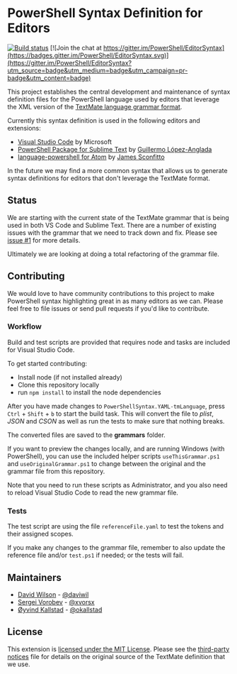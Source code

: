 # PowerShell Syntax Definition for Editors

[![Build status](https://ci.appveyor.com/api/projects/status/yhplne0es74doruv/branch/master?svg=true)](https://ci.appveyor.com/project/PowerShell/editorsyntax/branch/master) 
[![Join the chat at https://gitter.im/PowerShell/EditorSyntax](https://badges.gitter.im/PowerShell/EditorSyntax.svg)](https://gitter.im/PowerShell/EditorSyntax?utm_source=badge&utm_medium=badge&utm_campaign=pr-badge&utm_content=badge)

This project establishes the central development and maintenance of syntax definition
files for the PowerShell language used by editors that leverage the XML version of the
[TextMate language grammar format](http://manual.macromates.com/en/language_grammars).

Currently this syntax definition is used in the following editors and extensions:

- [Visual Studio Code](https://github.com/Microsoft/vscode) by Microsoft
- [PowerShell Package for Sublime Text](https://github.com/SublimeText/PowerShell) by [Guillermo López-Anglada](https://github.com/guillermooo)
- [language-powershell for Atom](https://github.com/jugglingnutcase/language-powershell) by [James Sconfitto](https://github.com/jugglingnutcase/)

In the future we may find a more common syntax that allows us to generate syntax
definitions for editors that don't leverage the TextMate format.

## Status

We are starting with the current state of the TextMate grammar that is being used in
both VS Code and Sublime Text.  There are a number of existing issues with the grammar
that we need to track down and fix.  Please see [issue #1](https://github.com/PowerShell/EditorSyntax/issues/1)
for more details.

Ultimately we are looking at doing a total refactoring of the grammar file.

## Contributing

We would love to have community contributions to this project to make PowerShell syntax
highlighting great in as many editors as we can.  Please feel free to file issues or
send pull requests if you'd like to contribute.

### Workflow

Build and test scripts are provided that requires node and tasks are included for Visual Studio Code.

To get started contributing:

- Install node (if not installed already)
- Clone this repository locally
- run ``npm install`` to install the node dependencies

After you have made changes to ``PowerShellSyntax.YAML-tmLanguage``, press ``Ctrl`` + ``Shift`` + ``b`` to start the build task. This will convert the file to _plist_, _JSON_ and _CSON_ as well as run the tests to make sure that nothing breaks.

The converted files are saved to the **grammars** folder.

If you want to preview the changes locally, and are running Windows (with PowerShell), you can use the included helper scripts ``useThisGrammar.ps1`` and ``useOriginalGrammar.ps1`` to change between the original and the grammar file from this repository.

Note that you need to run these scripts as Administrator, and you also need to reload Visual Studio Code to read the new grammar file.

### Tests

The test script are using the file ``referenceFile.yaml`` to test the tokens and their assigned scopes.

If you make any changes to the grammar file, remember to also update the reference file and/or ``test.ps1`` if needed; or the tests will fail.

## Maintainers

- [David Wilson](https://github.com/daviwil) - [@daviwil](http://twitter.com/daviwil)
- [Sergei Vorobev](https://github.com/vors) - [@xvorsx](https://twitter.com/xvorsx)
- [Øyvind Kallstad](https://github.com/gravejester) - [@okallstad](https://twitter.com/okallstad)

## License

This extension is [licensed under the MIT License](LICENSE).  Please see the
[third-party notices](Third%20Party%20Notices.txt) file for details on the original
source of the TextMate definition that we use.
